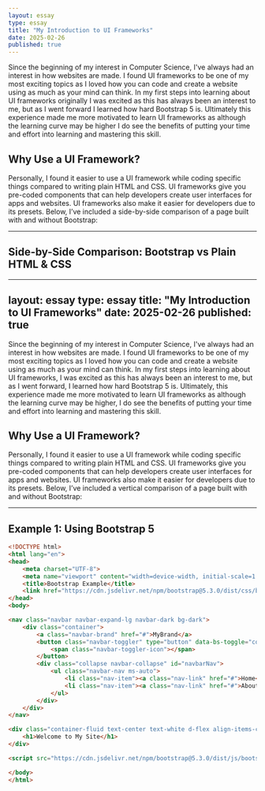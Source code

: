 ```yaml
---
layout: essay
type: essay
title: "My Introduction to UI Frameworks"
date: 2025-02-26
published: true
---
```


Since the beginning of my interest in Computer Science, I've always had an interest in how websites are made. I found UI frameworks to be one of my most exciting topics as I loved how you can code and create a website using as much as your mind can think. In my first steps into learning about UI frameworks originally I was excited as this has always been an interest to me, but as I went forward I learned how hard Bootstrap 5 is. Ultimately this experience made me more motivated to learn UI frameworks as although the learning curve may be higher I do see the benefits of putting your time and effort into learning and mastering this skill.  

## Why Use a UI Framework?

Personally, I found it easier to use a UI framework while coding specific things compared to writing plain HTML and CSS. UI frameworks give you pre-coded components that can help developers create user interfaces for apps and websites. UI frameworks also make it easier for developers due to its presets. Below, I’ve included a side-by-side comparison of a page built with and without Bootstrap:

---

## Side-by-Side Comparison: Bootstrap vs Plain HTML & CSS

---
layout: essay
type: essay
title: "My Introduction to UI Frameworks"
date: 2025-02-26
published: true
---

Since the beginning of my interest in Computer Science, I've always had an interest in how websites are made. I found UI frameworks to be one of my most exciting topics as I loved how you can code and create a website using as much as your mind can think. In my first steps into learning about UI frameworks, I was excited as this has always been an interest to me, but as I went forward, I learned how hard Bootstrap 5 is. Ultimately, this experience made me more motivated to learn UI frameworks as although the learning curve may be higher, I do see the benefits of putting your time and effort into learning and mastering this skill.  

## Why Use a UI Framework?

Personally, I found it easier to use a UI framework while coding specific things compared to writing plain HTML and CSS. UI frameworks give you pre-coded components that can help developers create user interfaces for apps and websites. UI frameworks also make it easier for developers due to its presets. Below, I’ve included a vertical comparison of a page built with and without Bootstrap:

---

## Example 1: Using Bootstrap 5

```html
<!DOCTYPE html>
<html lang="en">
<head>
    <meta charset="UTF-8">
    <meta name="viewport" content="width=device-width, initial-scale=1.0">
    <title>Bootstrap Example</title>
    <link href="https://cdn.jsdelivr.net/npm/bootstrap@5.3.0/dist/css/bootstrap.min.css" rel="stylesheet">
</head>
<body>

<nav class="navbar navbar-expand-lg navbar-dark bg-dark">
    <div class="container">
        <a class="navbar-brand" href="#">MyBrand</a>
        <button class="navbar-toggler" type="button" data-bs-toggle="collapse" data-bs-target="#navbarNav">
            <span class="navbar-toggler-icon"></span>
        </button>
        <div class="collapse navbar-collapse" id="navbarNav">
            <ul class="navbar-nav ms-auto">
                <li class="nav-item"><a class="nav-link" href="#">Home</a></li>
                <li class="nav-item"><a class="nav-link" href="#">About</a></li>
            </ul>
        </div>
    </div>
</nav>

<div class="container-fluid text-center text-white d-flex align-items-center justify-content-center" style="height: 400px; background: #444;">
    <h1>Welcome to My Site</h1>
</div>

<script src="https://cdn.jsdelivr.net/npm/bootstrap@5.3.0/dist/js/bootstrap.bundle.min.js"></script>

</body>
</html>

